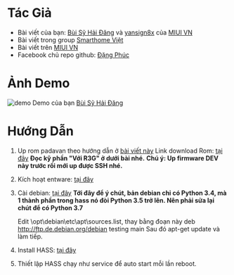 # Tác Giả

- Bài viết của bạn: [Bùi Sỹ Hải Đăng](https://www.facebook.com/www.quangminh.vn) và [yansign8x](https://miui.vn/forum/members/yansign8x.22571/) của [MIUI VN](http://miui.vn/)
- Bài viết trong group [Smarthome Việt](https://www.facebook.com/groups/784535325063755/permalink/1055647511285867/)
- Bài viết trên [MIUI VN](https://miui.vn/forum/threads/padavan-custom-firmware-qos-iptv-transmission-for-xioami-router-gen3-gen3g-mini-nano.24161/)
- Facebook chủ repo github: [Đặng Phúc](https://www.facebook.com/hoangphuchotboy)

# Ảnh Demo
![demo](https://raw.githubusercontent.com/phuchptty/smarthome-viet-public-database/master/Hassbian%20Tr%C3%AAn%20Xiaomi%20Router%203/screenShot.jpg)
Demo của bạn [Bùi Sỹ Hải Đăng](https://www.facebook.com/www.quangminh.vn)

# Hướng Dẫn

 1. Up rom padavan theo hướng dẫn ở [bài viết này](https://miui.vn/forum/threads/padavan-custom-firmware-qos-iptv-transmission-for-xioami-router-gen3-gen3g-mini-nano.24161/)
    Link download Rom: [tại đây](https://bigota.miwifi.com/xiaoqiang/rom/r3g/miwifi_r3g_firmware_12f97_2.25.124.bin)
    **Đọc kỹ phần "Với R3G" ở dưới bài nhé.**
    **Chú ý: Up firmware DEV này trước rồi mới up được SSH nhé.**

2. Kích hoạt entware: [tại đây](https://bitbucket.org/padavan/rt-n56u/wiki/EN/HowToConfigureEntware)
    
3. Cài debian: [tại đây](https://github.com/Entware-for-kernel-3x/Entware-ng-3x/wiki/Installing-Debian-chroot-environment)
    **Tới đây để ý chút, bản debian chỉ có Python 3.4, mà 1 thành phần trong hass nó đòi Python 3.5 trở lên. Nên phải sửa lại chút để có Python 3.7**
    
    Edit \opt\debian\etc\apt\sources.list, thay bằng đoạn này
    deb http://ftp.de.debian.org/debian testing main
    Sau đó apt-get update và làm tiếp.
    
4. Install HASS: [tại đây](https://www.home-assistant.io/docs/installation/virtualenv/)
    
5. Thiết lập HASS chạy như service để auto start mỗi lần reboot.
